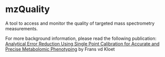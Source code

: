 # mzQuality

A tool to access and monitor the quality of targeted mass spectrometry measurements. 
 
For more background information, please read the following publication: [Analytical Error Reduction Using Single Point Calibration for Accurate and Precise Metabolomic Phenotyping](https://doi.org/10.1021/pr900499r) by Frans vd Kloet  

## 
